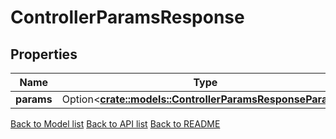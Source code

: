 # ControllerParamsResponse

## Properties

| Name       | Type                                                                                                 | Description | Notes      |
| ---------- | ---------------------------------------------------------------------------------------------------- | ----------- | ---------- |
| **params** | Option<[**crate::models::ControllerParamsResponseParams**](ControllerParams_response_params.md)> |             | [optional] |

[Back to Model list](../README.md#documentation-for-models) [Back to API list](../README.md#documentation-for-api-endpoints) [Back to README](../README.md)
